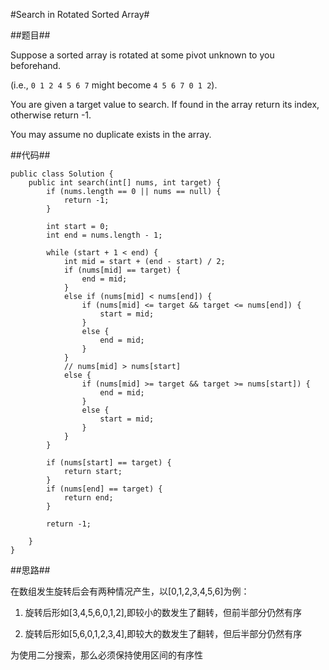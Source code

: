 #Search in Rotated Sorted Array#

##题目##

Suppose a sorted array is rotated at some pivot unknown to you beforehand.

(i.e., `0 1 2 4 5 6 7` might become `4 5 6 7 0 1 2`).

You are given a target value to search. If found in the array return its index, otherwise return -1.

You may assume no duplicate exists in the array.


##代码##

	public class Solution {
	    public int search(int[] nums, int target) {
	        if (nums.length == 0 || nums == null) {
	            return -1;
	        }
	        
	        int start = 0;
	        int end = nums.length - 1;
	        
	        while (start + 1 < end) {
	            int mid = start + (end - start) / 2;
	            if (nums[mid] == target) {
	                end = mid;
	            }
	            else if (nums[mid] < nums[end]) {
	                if (nums[mid] <= target && target <= nums[end]) {  
	                    start = mid;
	                }
	                else {
	                    end = mid;
	                }
	            }
	            // nums[mid] > nums[start]
	            else {
	                if (nums[mid] >= target && target >= nums[start]) {
	                    end = mid;
	                }
	                else {
	                    start = mid;
	                }
	            }
	        }
	        
	        if (nums[start] == target) {
	            return start;
	        }
	        if (nums[end] == target) {
	            return end;
	        }
	        
	        return -1;
	        
	    }
	}

##思路##

在数组发生旋转后会有两种情况产生，以[0,1,2,3,4,5,6]为例：

1. 旋转后形如[3,4,5,6,0,1,2],即较小的数发生了翻转，但前半部分仍然有序

2. 旋转后形如[5,6,0,1,2,3,4],即较大的数发生了翻转，但后半部分仍然有序

为使用二分搜索，那么必须保持使用区间的有序性